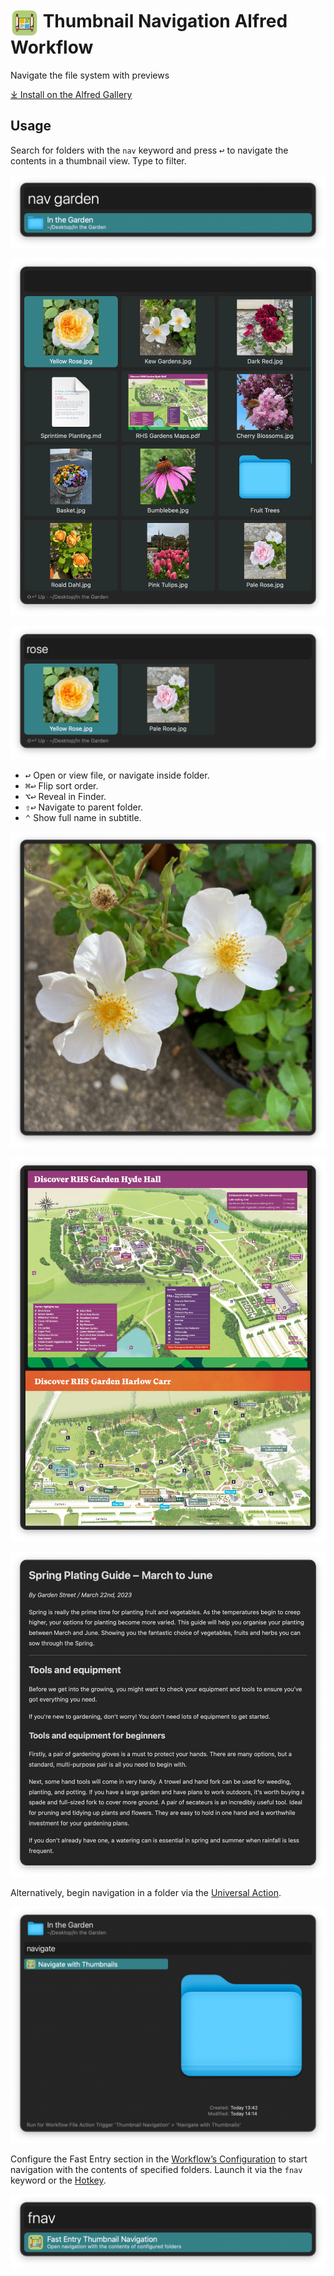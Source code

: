 # <img src='Workflow/icon.png' width='45' align='center' alt='icon'> Thumbnail Navigation Alfred Workflow

Navigate the file system with previews

[⤓ Install on the Alfred Gallery](https://alfred.app/workflows/alfredapp/thumbnail-navigation)

## Usage

Search for folders with the `nav` keyword and press <kbd>↩&#xFE0E;</kbd> to navigate the contents in a thumbnail view. Type to filter.

![Filtering for folders to search](Workflow/images/about/navkeyword.png)

![Grid view of files](Workflow/images/about/filegrid.png)

![Filtering for Catan](Workflow/images/about/gridfilter.png)

* <kbd>↩&#xFE0E;</kbd> Open or view file, or navigate inside folder.
* <kbd>⌘</kbd><kbd>↩&#xFE0E;</kbd> Flip sort order.
* <kbd>⌥</kbd><kbd>↩&#xFE0E;</kbd> Reveal in Finder.
* <kbd>⇧</kbd><kbd>↩&#xFE0E;</kbd> Navigate to parent folder.
* <kbd>⌃</kbd> Show full name in subtitle.

![Viewing image](Workflow/images/about/imageview.png)

![Viewing PDF](Workflow/images/about/pdfview.png)

![Viewing Markdown file](Workflow/images/about/mdview.png)

Alternatively, begin navigation in a folder via the [Universal Action](https://www.alfredapp.com/help/features/universal-actions/).

![Navigate with Universal Action](Workflow/images/about/navua.png)

Configure the Fast Entry section in the [Workflow’s Configuration](https://www.alfredapp.com/help/workflows/user-configuration/) to start navigation with the contents of specified folders. Launch it via the `fnav` keyword or the [Hotkey](https://www.alfredapp.com/help/workflows/triggers/hotkey/).

![Keyword for Fast Entry Navigations](Workflow/images/about/fnav.png)
